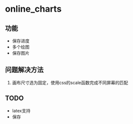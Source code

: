 # online_charts

## 功能

* 保存进度
* 多个绘图
* 保存图片

## 问题解决方法

1. 画布尺寸选为固定，使用css的scale函数完成不同屏幕的匹配

## TODO

* latex支持
* 保存
